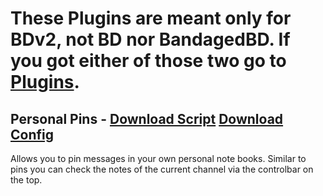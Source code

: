 # These Plugins are meant only for BDv2, not BD nor BandagedBD. If you got either of those two go to [Plugins](https://github.com/mwittrien/BetterDiscordAddons/tree/master/Plugins/).

## Personal Pins - [Download Script](https://betterdiscord.net/ghdl?url=https://raw.githubusercontent.com/mwittrien/BetterDiscordAddons/master/PluginsV2/PersonalPins/index.js) [Download Config](https://betterdiscord.net/ghdl?url=https://raw.githubusercontent.com/mwittrien/BetterDiscordAddons/master/PluginsV2/PersonalPins/config.json)

Allows you to pin messages in your own personal note books. Similar to pins you can check the notes of the current channel via the controlbar on the top.
